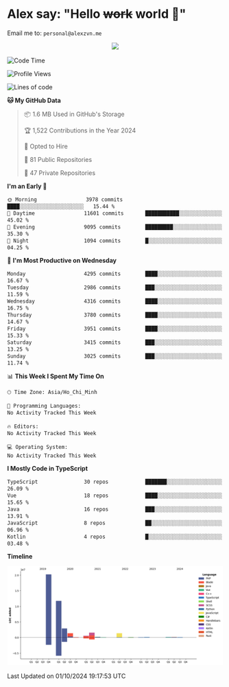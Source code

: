 # Alex say: "Hello ~~work~~ world 🐾"
Email me to: `personal@alexzvn.me`


<p align=center>
  <a href="https://skillicons.dev">
    <img src="https://skillicons.dev/icons?i=ts,js,php,nodejs,bun,vue,nuxt,react,svelte,tauri,laravel,rust,mongodb,docker,electron,redis,rabbitmq,tailwind,git,cloudflare,elysia,mysql,nginx,rollupjs,sentry,ubuntu,yarn,html,css,vite" />
  </a>
</p>

<!--START_SECTION:waka-->
![Code Time](http://img.shields.io/badge/Code%20Time-1%2C066%20hrs%2055%20mins-blue)

![Profile Views](http://img.shields.io/badge/Profile%20Views-1-blue)

![Lines of code](https://img.shields.io/badge/From%20Hello%20World%20I%27ve%20Written-40.6%20million%20lines%20of%20code-blue)

**🐱 My GitHub Data** 

> 📦 1.6 MB Used in GitHub's Storage 
 > 
> 🏆 1,522 Contributions in the Year 2024
 > 
> 💼 Opted to Hire
 > 
> 📜 81 Public Repositories 
 > 
> 🔑 47 Private Repositories 
 > 
**I'm an Early 🐤** 

```text
🌞 Morning                3978 commits        ████░░░░░░░░░░░░░░░░░░░░░   15.44 % 
🌆 Daytime                11601 commits       ███████████░░░░░░░░░░░░░░   45.02 % 
🌃 Evening                9095 commits        █████████░░░░░░░░░░░░░░░░   35.30 % 
🌙 Night                  1094 commits        █░░░░░░░░░░░░░░░░░░░░░░░░   04.25 % 
```
📅 **I'm Most Productive on Wednesday** 

```text
Monday                   4295 commits        ████░░░░░░░░░░░░░░░░░░░░░   16.67 % 
Tuesday                  2986 commits        ███░░░░░░░░░░░░░░░░░░░░░░   11.59 % 
Wednesday                4316 commits        ████░░░░░░░░░░░░░░░░░░░░░   16.75 % 
Thursday                 3780 commits        ████░░░░░░░░░░░░░░░░░░░░░   14.67 % 
Friday                   3951 commits        ████░░░░░░░░░░░░░░░░░░░░░   15.33 % 
Saturday                 3415 commits        ███░░░░░░░░░░░░░░░░░░░░░░   13.25 % 
Sunday                   3025 commits        ███░░░░░░░░░░░░░░░░░░░░░░   11.74 % 
```


📊 **This Week I Spent My Time On** 

```text
🕑︎ Time Zone: Asia/Ho_Chi_Minh

💬 Programming Languages: 
No Activity Tracked This Week

🔥 Editors: 
No Activity Tracked This Week

💻 Operating System: 
No Activity Tracked This Week
```

**I Mostly Code in TypeScript** 

```text
TypeScript               30 repos            ███████░░░░░░░░░░░░░░░░░░   26.09 % 
Vue                      18 repos            ████░░░░░░░░░░░░░░░░░░░░░   15.65 % 
Java                     16 repos            ███░░░░░░░░░░░░░░░░░░░░░░   13.91 % 
JavaScript               8 repos             ██░░░░░░░░░░░░░░░░░░░░░░░   06.96 % 
Kotlin                   4 repos             █░░░░░░░░░░░░░░░░░░░░░░░░   03.48 % 
```



**Timeline**

![Lines of Code chart](https://raw.githubusercontent.com/alexzvn/alexzvn/main/assets/bar_graph.png)


 Last Updated on 01/10/2024 19:17:53 UTC
<!--END_SECTION:waka-->
